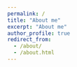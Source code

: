 ```yaml
---
permalink: /
title: "About me"
excerpt: "About me"
author_profile: true
redirect_from:
  - /about/
  - /about.html
---
```

